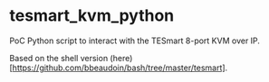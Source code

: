 # tesmart_kvm_python
PoC Python script to interact with the TESmart 8-port KVM over IP.

Based on the shell version (here)[https://github.com/bbeaudoin/bash/tree/master/tesmart].
